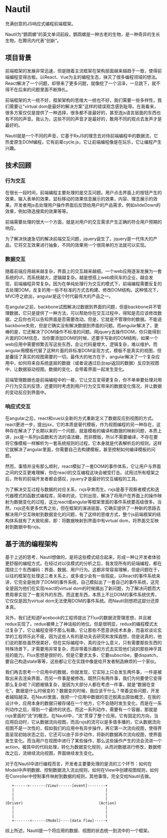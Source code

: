 # Nautil

充满创意的JS响应式编程前端框架。

Nautil为“鹦鹉螺”的英文单词前段，鹦鹉螺是一种古老的生物，是一种奇异的生长生物，在腾讯内代表“创新”。

## 项目背景

前端框架的发展非常迅速，但是随着主流框架在架构层面越来越趋于一致，使得前端编程变得古板。以React、Vue为主的编程生态，抹灭了很多编程领域的想法。React解决了一个问题，却带来了更多问题，就像挖了一个沼泽，一旦跳下，就不得不在后来的问题里面不断挣扎。

前端框架的大一统不好，框架架构的思维大一统也不好，我们需要一些多样性，我们需要让"virtual dom是最好的解决方案"这样的错误观念感到耻辱。在我看来，很多方案仅仅是提供了一种选择，很多都不是最好的，甚至连js语言层面的东西也有不同的声音。我认为，这些不同的声音才是最好的，敢用不同的观点去发声才是最好的。

Nautil就是一个不同的声音，它基于RxJS的理念去对待前端编程中的数据流，它热爱原生DOM编程，它有前辈cycle.js，它让前端编程像是在玩乐，它让编程产生兴趣。

## 技术回顾

### 行为交互

在很长一段时间，前端编程主要处理的是交互问题。用户点击界面上的按钮产生的效果，输入表单的效果，鼠标移动的效果信息展示的效果，内容、理念展示的效果。开发者用js去处理用户操作界面后反馈给用户的产品需求，例如slideDown的效果，例如筛选搜索的效果等等。

前端需要处理的很大一个方面，就是对用户的交互需求产生正确的符合用户预期的响应。

为了解决快速急切的解决前端交互问题，jquery诞生了。jquery是一代伟大的产品，它将交互效果进行抽象，不同的效果用一个很简单的方法就可以实现。

### 数据交互

随着前端应用越来越复杂，界面上的交互越来越细，一个web应用逐渐发展为一套系统的UI，而系统越大，逻辑越复杂。越是想搭上web顺风车的企业，越会发现，前端编程异常复杂。因为在单纯处理行为交互的模式下，前端编程需要反复的去处理DOM，反复的用一些不标准的方式去构建、修改DOM结构。这种情况下，MVC呼之欲出，angular是这个时代最伟大的产品之一。

在angular之前，backbone试图解决过数据到界面的问题，但是backbone并不管理数据，它只是提供了一种方法，可以帮助你在交互过程中，得知是否应该修改数据，之后你也可以告知界面是否需要改动。但是，它就是不管理你的数据。不能说backbone失败，但是它确实没有解决数据到界面的问题。而angular解决了，更棒的是，它还解决了DOM操作不标准的问题。用jquery去操作DOM，你只能得到片面的DOM信息，当你要添加DOM的时候，还要手写新的DOM结构，如果一个web应用中需要频繁去写这些东西，会让代码量增大，逻辑复杂，难以维护。而angular用模板代替了这种片面的非标准DOM呈现方式，模板不是真实的视图，但是囊括了真实的视图需要的一切。最伟大的地方在于，angular解决了一个复杂应用中，如何将来自系统底层的数据（或者说通过后台api返回的数据）反应到视图中，让数据驱动视图。数据的变化，会带着界面一起发生变化。

前端管理数据也是前端编程中的一极，它让交互变得更复杂，你不单单要处理对用户行为交互的反馈，还要同时考虑到用户行为交互带来的数据变化情况，并让数据的变动反应到界面中。

### 响应式交互

在angular之后，react和vue以全新的方式重新定义了数据反应到视图的方式。react更进一步，提出jsx，它的本质是替代模板，作为视图编程的另一种存在，这种存在解决了了长期以来的一个问题，就是模板的编译和数据的映射问题，本质上讲，jsx是一系列js函数和方法的语法糖，而非模板，所以不需要编译，不存在要将它像模板一样解析为一套系统规则的过程，它本身就是代表解析后的规则。这样它就解决了angular里面，你需要自己去构建模板，甚至控制如何编译模板的问题。

然而，事情并没有那么顺利，react模拟了一套DOM的事件体系，它让用户与界面之间的交互更难理解，你在react的交互编程这块会被受打击。试用过所有框架之后，所有的前端开发者都会感叹，jquery才是最好的交互编程的工具。

为了解决交互过程与数据的对应关系，rxjs孕育而生。rxjs是基于观察者模式和迭代器模式的函数式编程库，简单的说，它的出现，解决了将用户在界面上的操作映射为数据变化的过程，这比react或angular等框架里面的事件系统要高级很多。当然，rxjs还有更多优秀之处，但在框架的演进层面，它确实提供了一种新的思路去解决用户交互映射到数据变化的问题，有了这样的思维方式，整个js前端框架的结构体系就有了大致轮廓，即：将数据映射到界面中有virtual dom，将界面交互映射到数据中有rxjs。

## 基于流的编程架构

基于上述的思考，Nautil想做的，是将这些模式结合起来，形成一种让开发者体验更舒服的编程方式。在经过对以往模式的分析之后，我发现所有的前端编程，都在围绕三个东西编码：界面、数据、用户行为。这都非常容易理解，但是问题在于，以往的框架在处理这三者关系上，或多或少会有一些瑕疵，以React的事件系统来讲，它完全是抛弃了DOM的事件系统，自己模拟出了一套自己的事件系统，这完全是因为他们在实现react的virtual dom的时候搞出了新问题，为了解决问题而大费周章实现了一套另外的东西，而这套东西，本质上不比DOM的事件系统优秀，它仅仅是因为virtual dom无法使用DOM的事件系统。而Nautil则想把这部分还原本真。

另外，我们还知道Facebook的工程师提出了Flux的数据流管理思想，并且被redux实现了。redux被捧上了神话般的地位。但是很明显，redux的编程模式太过复杂了，它让编程变得不那么有趣，它让那些不愿意讲技术本身，而喜欢谈论玄学的工程师乐此不疲，因为这些人有的是功夫去研究和发挥遐想，但是说真的，他们说的那些虽然很美好，但在实际编程中，真的没什么意义，只有需要那些东西的特殊场景下，才需要用非常复杂，而非带着乐趣的方式去实现他们说的那些神乎其技的能力。Flux思想是很好的，但是它要求太多，它要subscribe，要dispatch，要自己构造state等等，这些都让它在实践中像是给开发者制造麻烦的一个家伙。

我们再去思考一个应用中的数据，你就发现，它实际上只会发生两件事，一件是被取出来去渲染界面，而另一件事是被修改。既然只有两件事，我们为何要使它变得那么复杂呢？问题被搞复杂，是因为大部分人都在考虑一件事，就是“数据在变化”。数据是什么时候变的？数据变的时候，我应该干什么？带着这些问题，开发者越陷越深。在Nautil里面，我把一个应用中数据的变迁脱离出原始概念，在我的设计中，应用本身的数据只被存储在一个地方，它不会随时发生变化，而是在一系列动作之后，得到一个最终的状态。而这一系列动作，需要有一个容器，那就是rxjs里面的“流”的概念。在Nautil中，“流”贯穿了整个应用，它有固定的方向，当应用启动时，它从数据流向视图，而且rxjs的流可以是多值多播的，它从数据流向视图不是一次性的，假如我们的应用中有异步操作，再它第一次流向视图，使得界面呈现初始状态之后，它还可以由于异步动作，将新的数据再次流向视图，使界面发生变化。而当用户在视图中进行了某些操作，那么这些操作产生的流会流进一个action，被其中的代码处理，转化为数据变化规则，从而对数据进行修改，数据修改之后，流继续流向视图，界面继续发生变化。

对于在Nautil中进行编程而言，开发者主要要处理的是流的三个环节：如何在Model中声明数据、控制数据流入流出规则，如何在View中创建视图规则，如何在Conroller中控制事件映射到数据的规则，其他事情，完全交给Nautil去做。

```
   +------>-------(View)------[event]--------+
   |                                         |
   |                                         |
   |                                         |
(Driver)                                  (Action)
   |                                         |
   |                                         |
   |                                         |
   +-------<------(Model)----[data flow]-----+
```

综上所述，Nautil是一个将应用的数据、视图的状态统一到流中的一个框架。
